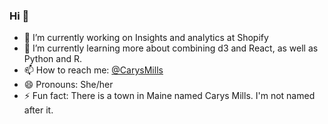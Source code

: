 ### Hi 👋

- 🔭 I’m currently working on Insights and analytics at Shopify
- 🌱 I’m currently learning more about combining d3 and React, as well as Python and R.
- 📫 How to reach me: [@CarysMills](https://twitter.com/CarysMills)
- 😄 Pronouns: She/her
- ⚡ Fun fact: There is a town in Maine named Carys Mills. I'm not named after it.

